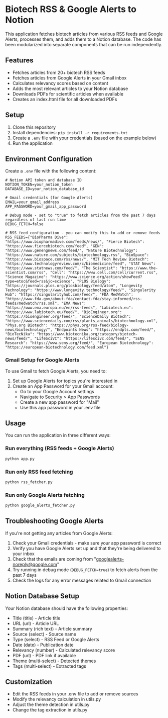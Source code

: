 # Biotech RSS & Google Alerts to Notion

This application fetches biotech articles from various RSS feeds and Google Alerts, processes them, and adds them to a Notion database. The code has been modularized into separate components that can be run independently.

## Features

- Fetches articles from 20+ biotech RSS feeds
- Fetches articles from Google Alerts in your Gmail inbox
- Calculates relevancy scores based on content
- Adds the most relevant articles to your Notion database
- Downloads PDFs for scientific articles when available
- Creates an index.html file for all downloaded PDFs

## Setup

1. Clone this repository
2. Install dependencies: `pip install -r requirements.txt`
3. Create a `.env` file with your credentials (based on the example below)
4. Run the application

## Environment Configuration

Create a `.env` file with the following content:

```
# Notion API token and database ID
NOTION_TOKEN=your_notion_token
DATABASE_ID=your_notion_database_id

# Gmail credentials (for Google Alerts)
EMAIL=your_gmail_address
APP_PASSWORD=your_gmail_app_password

# Debug mode - set to "true" to fetch articles from the past 7 days regardless of last run time
DEBUG_FETCH=false

# RSS feed configuration - you can modify this to add or remove feeds
RSS_FEEDS={"BioPharma Dive": "https://www.biopharmadive.com/feeds/news/", "Fierce Biotech": "https://www.fiercebiotech.com/feed", "GEN": "https://www.genengnews.com/feed/", "Nature Biotechnology": "https://www.nature.com/subjects/biotechnology.rss", "BioSpace": "https://www.biospace.com/rss/news/", "MIT Tech Review Biotech": "https://www.technologyreview.com/c/biomedicine/feed", "STAT News": "https://www.statnews.com/feed/", "The Scientist": "https://www.the-scientist.com/rss", "Cell": "https://www.cell.com/cell/current.rss", "Science Magazine": "https://www.science.org/action/showFeed?type=etoc&feed=rss&jc=science", "PLOS Biology": "https://journals.plos.org/plosbiology/feed/atom", "Longevity Technology": "https://www.longevity.technology/feed/", "Singularity Hub": "https://singularityhub.com/feed/", "FDA MedWatch": "https://www.fda.gov/about-fda/contact-fda/stay-informed/rss-feeds/medwatch/rss.xml", "EMA News": "https://www.ema.europa.eu/en/rss-feeds", "Labiotech.eu": "https://www.labiotech.eu/feed/", "BioEngineer.org": "https://bioengineer.org/feed/", "ScienceDaily Biotech": "https://www.sciencedaily.com/rss/plants_animals/biotechnology.xml", "Phys.org Biotech": "https://phys.org/rss-feed/biology-news/biotechnology/", "Endpoints News": "https://endpts.com/feed/", "BioTecNika": "https://www.biotecnika.org/category/biotech-news/feed/", "LifeSciVC": "https://lifescivc.com/feed/", "SENS Research": "https://www.sens.org/feed/", "European Biotechnology": "https://european-biotechnology.com/feed.xml"}
```

### Gmail Setup for Google Alerts

To use Gmail to fetch Google Alerts, you need to:

1. Set up Google Alerts for topics you're interested in
2. Create an App Password for your Gmail account:
   - Go to your Google Account settings
   - Navigate to Security > App Passwords
   - Create a new app password for "Mail"
   - Use this app password in your .env file

## Usage

You can run the application in three different ways:

### Run everything (RSS feeds + Google Alerts)

```bash
python app.py
```

### Run only RSS feed fetching

```bash
python rss_fetcher.py
```

### Run only Google Alerts fetching

```bash
python google_alerts_fetcher.py
```

## Troubleshooting Google Alerts

If you're not getting any articles from Google Alerts:

1. Check your Gmail credentials - make sure your app password is correct
2. Verify you have Google Alerts set up and that they're being delivered to your inbox
3. Check that the emails are coming from "googlealerts-noreply@google.com"
4. Try running in debug mode (`DEBUG_FETCH=true`) to fetch alerts from the past 7 days
5. Check the logs for any error messages related to Gmail connection

## Notion Database Setup

Your Notion database should have the following properties:

- Title (title) - Article title
- URL (url) - Article URL
- Summary (rich text) - Article summary
- Source (select) - Source name
- Type (select) - RSS Feed or Google Alerts
- Date (date) - Publication date
- Relevancy (number) - Calculated relevancy score
- PDF (url) - PDF link if available
- Theme (multi-select) - Detected themes
- Tags (multi-select) - Extracted tags

## Customization

- Edit the RSS feeds in your .env file to add or remove sources
- Modify the relevancy calculation in utils.py
- Adjust the theme detection in utils.py
- Change the tag extraction in utils.py 